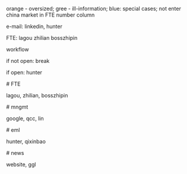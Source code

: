 orange - oversized; gree - ill-information; blue: special cases; not enter china market in FTE number column





e-mail: linkedin, hunter

FTE: lagou zhilian bosszhipin



workflow

if not open: break

if open: hunter



\# FTE

lagou, zhilian, bosszhipin



\# mngmt

google, qcc, lin



\# eml

hunter, qixinbao



\# news

website, ggl